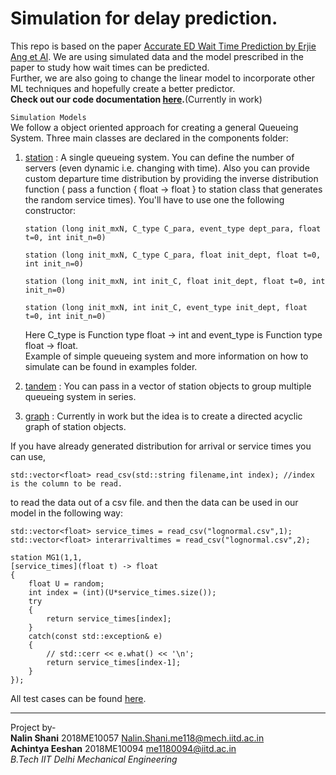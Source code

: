 # Simulation for delay prediction.
        
This repo is based on the paper [Accurate ED Wait Time Prediction by Erjie Ang et Al](https://web.stanford.edu/~bayati/papers/edwait.pdf). We are using simulated data and the model prescribed in the paper to study how wait times can be predicted.         
Further, we are also going to change the linear model to incorporate other ML techniques and hopefully create a better predictor.    
**Check out our code documentation [here](https://nixonz.github.io/simulation/).**(Currently in work)

`Simulation Models`      
We follow a object oriented approach for creating a general Queueing System. Three main classes are declared in the components folder:
1. [station](https://nixonz.github.io/simulation/classstation.html) : A single queueing system. You can define the number of servers (even dynamic i.e. changing with time). Also you can provide custom departure time distribution by providing the inverse distribution function ( pass a function { float -> float } to station class that generates the random service times). You'll have to use one the following constructor: 
    ~~~
    station (long init_mxN, C_type C_para, event_type dept_para, float t=0, int init_n=0)

    station (long init_mxN, C_type C_para, float init_dept, float t=0, int init_n=0)

    station (long init_mxN, int init_C, float init_dept, float t=0, int init_n=0)

    station (long init_mxN, int init_C, event_type init_dept, float t=0, int init_n=0)
    ~~~    
    Here C_type is Function type float -> int and event_type is Function type float -> float.     
    Example of simple queueing system and more information on how to simulate can be found in examples folder.

2. [tandem](https://nixonz.github.io/simulation/classtandem.html) : You can pass in a vector of station objects to group multiple queueing system in series.

3. [graph](https://nixonz.github.io/simulation/classgraph.html) : Currently in work but the idea is to create a directed acyclic graph of station objects.

If you have already generated distribution for arrival or service times you can use,
~~~
std::vector<float> read_csv(std::string filename,int index); //index is the column to be read.
~~~
to read the data out of a csv file.
and then the data can be used in our model in the following way:
~~~
std::vector<float> service_times = read_csv("lognormal.csv",1);
std::vector<float> interarrivaltimes = read_csv("lognormal.csv",2);

station MG1(1,1,
[service_times](float t) -> float
{
    float U = random;
    int index = (int)(U*service_times.size());
    try
    {
        return service_times[index];
    }
    catch(const std::exception& e)
    {
        // std::cerr << e.what() << '\n'; 
        return service_times[index-1];
    }
});
~~~

All test cases can be found [here](Queue_class_test.cpp).


***
Project by-    
**Nalin Shani** 2018ME10057 Nalin.Shani.me118@mech.iitd.ac.in     
**Achintya Eeshan** 2018ME10094 me1180094@iitd.ac.in     
_B.Tech IIT Delhi Mechanical Engineering_
